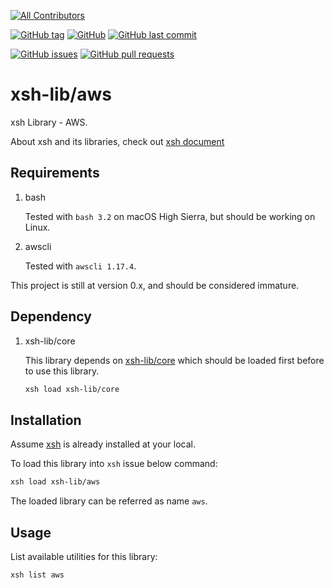[![All Contributors](https://img.shields.io/badge/all_contributors-1-orange.svg?style=flat-square)](#contributors)

[![GitHub tag](https://img.shields.io/github/tag/alexzhangs/xsh.svg?style=flat-square)](https://github.com/alexzhangs/xsh/) [![GitHub](https://img.shields.io/github/license/alexzhangs/xsh.svg?style=flat-square)](https://github.com/alexzhangs/xsh/) [![GitHub last commit](https://img.shields.io/github/last-commit/alexzhangs/xsh.svg?style=flat-square)](https://github.com/alexzhangs/xsh/)

[![GitHub issues](https://img.shields.io/github/issues/alexzhangs/xsh.svg?style=flat-square)](https://github.com/alexzhangs/xsh/)
[![GitHub pull requests](https://img.shields.io/github/issues-pr/alexzhangs/xsh.svg?style=flat-square)](https://github.com/alexzhangs/xsh/)

# xsh-lib/aws

xsh Library - AWS.

About xsh and its libraries, check out [xsh document](https://github.com/alexzhangs/xsh)

## Requirements

1. bash

    Tested with `bash 3.2` on macOS High Sierra, but should be working on Linux.

1. awscli

    Tested with `awscli 1.17.4`.

This project is still at version 0.x, and should be considered immature.

## Dependency

1. xsh-lib/core

    This library depends on [xsh-lib/core](https://github.com/xsh-lib/core) which should be loaded first before to use this library.

    ```bash
    xsh load xsh-lib/core
    ```

## Installation

Assume [xsh](https://github.com/alexzhangs/xsh) is already installed at your local.

To load this library into `xsh` issue below command:

```bash
xsh load xsh-lib/aws
```

The loaded library can be referred as name `aws`.

## Usage

List available utilities for this library:

```bash
xsh list aws
```
